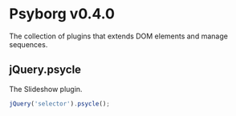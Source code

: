 # Psyborg v0.4.0

The collection of plugins that extends DOM elements and manage sequences.

## jQuery.psycle

The Slideshow plugin.

```javascript
jQuery('selector').psycle();
```